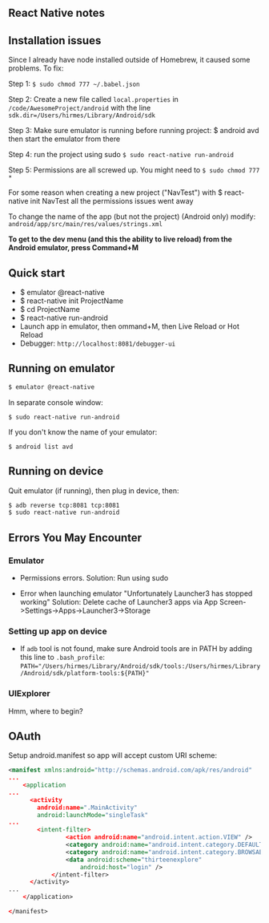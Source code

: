 React Native notes
------------------

## Installation issues

Since I already have node installed outside of Homebrew, it caused some problems. To fix:

Step 1:
`$ sudo chmod 777 ~/.babel.json`

Step 2:
Create a new file called `local.properties` in `/code/AwesomeProject/android` with the line
`sdk.dir=/Users/hirmes/Library/Android/sdk`

Step 3:
Make sure emulator is running before running project:
$ android avd
then start the emulator from there

Step 4:
run the project using sudo
`$ sudo react-native run-android`

Step 5:
Permissions are all screwed up. You might need to
`$ sudo chmod 777 *`


For some reason when creating a new project ("NavTest") with $ react-native init NavTest all the permissions issues went away

To change the name of the app (but not the project) (Android only) modify:
`android/app/src/main/res/values/strings.xml`

**To get to the dev menu (and this the ability to live reload) from the Android emulator, press Command+M**

## Quick start

* $ emulator @react-native
* $ react-native init ProjectName
* $ cd ProjectName
* $ react-native run-android
* Launch app in emulator, then ommand+M, then Live Reload or Hot Reload
* Debugger: `http://localhost:8081/debugger-ui`

## Running on emulator

```bash
$ emulator @react-native
```
In separate console window:

```
$ sudo react-native run-android
```

If you don't know the name of your emulator:

`$ android list avd`


## Running on device

Quit emulator (if running), then plug in device, then:

```bash
$ adb reverse tcp:8081 tcp:8081
$ sudo react-native run-android
```

## Errors You May Encounter

### Emulator

* Permissions errors. Solution: Run using sudo

* Error when launching emulator "Unfortunately Launcher3 has stopped working" Solution: Delete cache of Launcher3 apps via App Screen->Settings->Apps->Launcher3->Storage

### Setting up app on device

* If `adb` tool is not found, make sure Android tools are in PATH by adding this line to `.bash_profile`:
	`PATH="/Users/hirmes/Library/Android/sdk/tools:/Users/hirmes/Library/Android/sdk/platform-tools:${PATH}"`
	
### UIExplorer

Hmm, where to begin?



## OAuth

Setup android.manifest so app will accept custom URI scheme:

```xml
<manifest xmlns:android="http://schemas.android.com/apk/res/android"
...
    <application
...
      <activity
        android:name=".MainActivity"
        android:launchMode="singleTask"
...
        <intent-filter>
                <action android:name="android.intent.action.VIEW" />
                <category android:name="android.intent.category.DEFAULT" />
                <category android:name="android.intent.category.BROWSABLE" />
                <data android:scheme="thirteenexplore"
                    android:host="login" />
            </intent-filter>
      </activity>
...
    </application>

</manifest>
```


